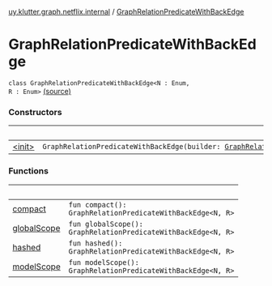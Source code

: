 [uy.klutter.graph.netflix.internal](../index.md) / [GraphRelationPredicateWithBackEdge](.)


# GraphRelationPredicateWithBackEdge
<code>class GraphRelationPredicateWithBackEdge<N : Enum<N>, R : Enum<R>></code> [(source)](https://github.com/kohesive/klutter/blob/master/netflix-graph-jdk6/src/main/kotlin/uy/klutter/graph/netflix/internal/Schema.kt#L144)<br/>


### Constructors

|&nbsp;|&nbsp;|
|---|---|
| [&lt;init&gt;](-init-.md) | <code>GraphRelationPredicateWithBackEdge(builder: [GraphRelationBuilder](../-graph-relation-builder/index.md)<N, R>)</code><br/> |

### Functions

|&nbsp;|&nbsp;|
|---|---|
| [compact](compact.md) | <code>fun compact(): GraphRelationPredicateWithBackEdge<N, R></code><br/> |
| [globalScope](global-scope.md) | <code>fun globalScope(): GraphRelationPredicateWithBackEdge<N, R></code><br/> |
| [hashed](hashed.md) | <code>fun hashed(): GraphRelationPredicateWithBackEdge<N, R></code><br/> |
| [modelScope](model-scope.md) | <code>fun modelScope(): GraphRelationPredicateWithBackEdge<N, R></code><br/> |

